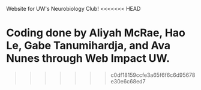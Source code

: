 Website for UW's Neurobiology Club!
<<<<<<< HEAD

Coding done by Aliyah McRae, Hao Le, Gabe Tanumihardja, and Ava Nunes through Web Impact UW.
=======
>>>>>>> c0df18159ccfe3a65f6f6c6d95678e30e6c68ed7
